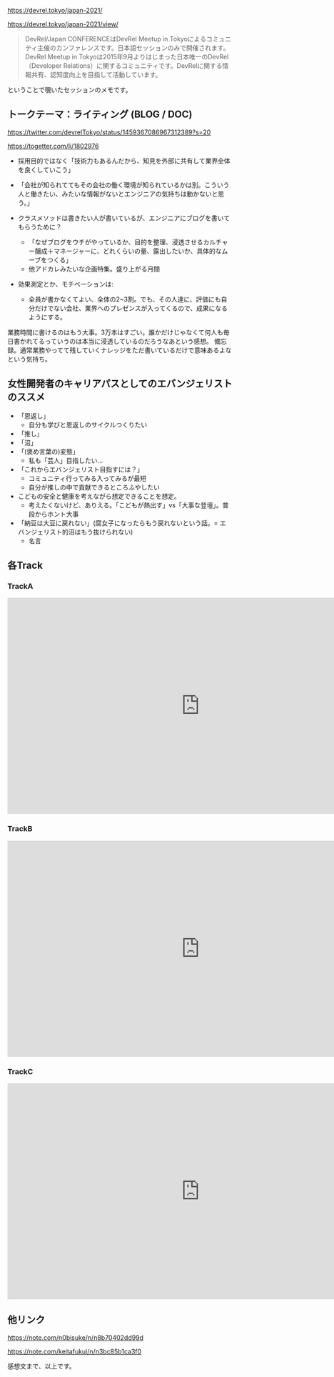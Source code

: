 https://devrel.tokyo/japan-2021/

https://devrel.tokyo/japan-2021/view/

> DevRel/Japan CONFERENCEはDevRel Meetup in Tokyoによるコミュニティ主催のカンファレンスです。日本語セッションのみで開催されます。
DevRel Meetup in Tokyoは2015年9月よりはじまった日本唯一のDevRel（Developer Relations）に関するコミュニティです。DevRelに関する情報共有、認知度向上を目指して活動しています。

ということで覗いたセッションのメモです。

## トークテーマ：ライティング (BLOG / DOC)

https://twitter.com/devrelTokyo/status/1459367086967312389?s=20

https://togetter.com/li/1802976



- 採用目的ではなく「技術力もあるんだから、知見を外部に共有して業界全体を良くしていこう」

- 「会社が知られててもその会社の働く環境が知られているかは別。こういう人と働きたい、みたいな情報がないとエンジニアの気持ちは動かないと思う。」

- クラスメソッドは書きたい人が書いているが、エンジニアにブログを書いてもらうために？
    - 「なぜブログをウチがやっているか、目的を整理、浸透させるカルチャー醸成＋マネージャーに、どれくらいの量、露出したいか、具体的なムーブをつくる」
    - 他アドカレみたいな企画特集。盛り上がる月間

- 効果測定とか、モチベーションは:
    - 全員が書かなくてよい、全体の2~3割。でも、その人達に、評価にも自分だけでない会社、業界へのプレゼンスが入ってくるので、成果になるようにする。



業務時間に書けるのはもう大事。3万本はすごい。誰かだけじゃなくて何人も毎日書かれてるっていうのは本当に浸透しているのだろうなあという感想。
備忘録。通常業務やってて残していくナレッジをただ書いているだけで意味あるよなという気持ち。


## 女性開発者のキャリアパスとしてのエバンジェリストのススメ

- 「恩返し」
    - 自分も学びと恩返しのサイクルつくりたい
- 「推し」
- 「沼」
- 「(褒め言葉の)変態」
    - 私も「芸人」目指したい...
- 「これからエバンジェリスト目指すには？」
    - コミュニティ行ってみる入ってみるが最短
    - 自分が推しの中で貢献できるところふやしたい
- こどもの安全と健康を考えながら想定できることを想定。
    - 考えたくないけど、ありえる。「こどもが熱出す」vs「大事な登壇」。普段からホント大事
- 「納豆は大豆に戻れない」(腐女子になったらもう戻れないという話。= エバンジェリスト的沼はもう抜けられない)
    - 名言


## 各Track

### TrackA
<iframe width="860" height="484" src="https://www.youtube.com/embed/ZNfqeU-uqp0" title="YouTube video player" frameborder="0" allow="accelerometer; autoplay; clipboard-write; encrypted-media; gyroscope; picture-in-picture" allowfullscreen></iframe>

### TrackB
<iframe width="860" height="484" src="https://www.youtube.com/embed/ZkTSLFexjqo" title="YouTube video player" frameborder="0" allow="accelerometer; autoplay; clipboard-write; encrypted-media; gyroscope; picture-in-picture" allowfullscreen></iframe>

### TrackC
<iframe width="860" height="484" src="https://www.youtube.com/embed/n7Obj5hsC6g" title="YouTube video player" frameborder="0" allow="accelerometer; autoplay; clipboard-write; encrypted-media; gyroscope; picture-in-picture" allowfullscreen></iframe>


## 他リンク

https://note.com/n0bisuke/n/n8b70402dd99d

https://note.com/keitafukui/n/n3bc85b1ca3f0

感想文まで、以上です。
